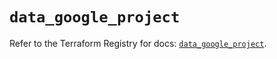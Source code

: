 # `data_google_project`

Refer to the Terraform Registry for docs: [`data_google_project`](https://registry.terraform.io/providers/hashicorp/google-beta/5.39.0/docs/data-sources/google_project).
